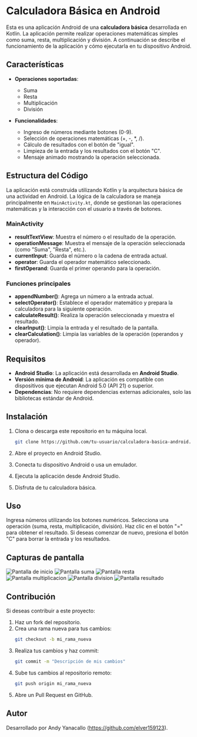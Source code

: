 # Calculadora Básica en Android

Esta es una aplicación Android de una **calculadora básica** desarrollada en Kotlin. La aplicación permite realizar operaciones matemáticas simples como suma, resta, multiplicación y división. A continuación se describe el funcionamiento de la aplicación y cómo ejecutarla en tu dispositivo Android.

## Características

- **Operaciones soportadas**:
  - Suma
  - Resta
  - Multiplicación
  - División
  
- **Funcionalidades**:
  - Ingreso de números mediante botones (0-9).
  - Selección de operaciones matemáticas (+, -, *, /).
  - Cálculo de resultados con el botón de "igual".
  - Limpieza de la entrada y los resultados con el botón "C".
  - Mensaje animado mostrando la operación seleccionada.

## Estructura del Código

La aplicación está construida utilizando Kotlin y la arquitectura básica de una actividad en Android. La lógica de la calculadora se maneja principalmente en `MainActivity.kt`, donde se gestionan las operaciones matemáticas y la interacción con el usuario a través de botones.

### MainActivity

- **resultTextView**: Muestra el número o el resultado de la operación.
- **operationMessage**: Muestra el mensaje de la operación seleccionada (como "Suma", "Resta", etc.).
- **currentInput**: Guarda el número o la cadena de entrada actual.
- **operator**: Guarda el operador matemático seleccionado.
- **firstOperand**: Guarda el primer operando para la operación.

### Funciones principales

- **appendNumber()**: Agrega un número a la entrada actual.
- **selectOperator()**: Establece el operador matemático y prepara la calculadora para la siguiente operación.
- **calculateResult()**: Realiza la operación seleccionada y muestra el resultado.
- **clearInput()**: Limpia la entrada y el resultado de la pantalla.
- **clearCalculation()**: Limpia las variables de la operación (operandos y operador).

## Requisitos

- **Android Studio**: La aplicación está desarrollada en **Android Studio**.
- **Versión mínima de Android**: La aplicación es compatible con dispositivos que ejecutan Android 5.0 (API 21) o superior.
- **Dependencias**: No requiere dependencias externas adicionales, solo las bibliotecas estándar de Android.

## Instalación

1. Clona o descarga este repositorio en tu máquina local.
   
   ```bash
   git clone https://github.com/tu-usuario/calculadora-basica-android.git
2. Abre el proyecto en Android Studio.

3. Conecta tu dispositivo Android o usa un emulador.

4. Ejecuta la aplicación desde Android Studio.

5. Disfruta de tu calculadora básica.

## Uso
Ingresa números utilizando los botones numéricos.
Selecciona una operación (suma, resta, multiplicación, división).
Haz clic en el botón "=" para obtener el resultado.
Si deseas comenzar de nuevo, presiona el botón "C" para borrar la entrada y los resultados.

## Capturas de pantalla
![Pantalla de inicio](/Imagenes/Bievenida.png)
![Pantalla suma](/Imagenes/suma.png)
![Pantalla resta](/Imagenes/resta.png)
![Pantalla multiplicacion](/Imagenes/mult.png)
![Pantalla division](/Imagenes/division.png)
![Pantalla resultado](/Imagenes/result.png)

## Contribución

Si deseas contribuir a este proyecto:

1. Haz un fork del repositorio.
2. Crea una rama nueva para tus cambios:
   ```bash
   git checkout -b mi_rama_nueva
   ```
3. Realiza tus cambios y haz commit:
   ```bash
   git commit -m "Descripción de mis cambios"
   ```
4. Sube tus cambios al repositorio remoto:
   ```bash
   git push origin mi_rama_nueva
   ```
5. Abre un Pull Request en GitHub.


## Autor

Desarrollado por Andy Yanacallo (https://github.com/elver159123).
